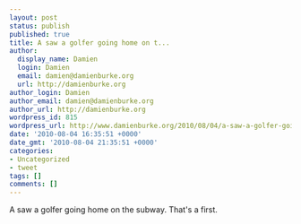 ```yaml
---
layout: post
status: publish
published: true
title: A saw a golfer going home on t...
author:
  display_name: Damien
  login: Damien
  email: damien@damienburke.org
  url: http://damienburke.org
author_login: Damien
author_email: damien@damienburke.org
author_url: http://damienburke.org
wordpress_id: 815
wordpress_url: http://www.damienburke.org/2010/08/04/a-saw-a-golfer-going-home-on-t/
date: '2010-08-04 16:35:51 +0000'
date_gmt: '2010-08-04 21:35:51 +0000'
categories:
- Uncategorized
- tweet
tags: []
comments: []
---
```

<p>A saw a golfer going home on the subway. That's a first.</p>
